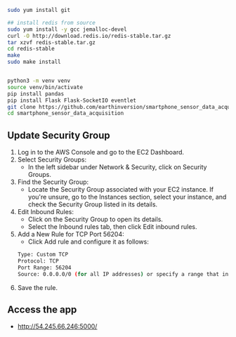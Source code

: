 ```bash
sudo yum install git

## install redis from source
sudo yum install -y gcc jemalloc-devel
curl -O http://download.redis.io/redis-stable.tar.gz
tar xzvf redis-stable.tar.gz
cd redis-stable
make
sudo make install


python3 -m venv venv
source venv/bin/activate
pip install pandas
pip install Flask Flask-SocketIO eventlet
git clone https://github.com/earthinversion/smartphone_sensor_data_acquisition.git
cd smartphone_sensor_data_acquisition

```


## Update Security Group
1. Log in to the AWS Console and go to the EC2 Dashboard.
1. Select Security Groups:
    - In the left sidebar under Network & Security, click on Security Groups.
1. Find the Security Group:
    - Locate the Security Group associated with your EC2 instance. If you're unsure, go to the Instances section, select your instance, and check the Security Group listed in its details.
1. Edit Inbound Rules:
    - Click on the Security Group to open its details.
    - Select the Inbound rules tab, then click Edit inbound rules.
1. Add a New Rule for TCP Port 56204:
    - Click Add rule and configure it as follows:
    ```bash
    Type: Custom TCP
    Protocol: TCP
    Port Range: 56204
    Source: 0.0.0.0/0 (for all IP addresses) or specify a range that includes your phone’s IP address if you want to restrict access.
    ```
1. Save the rule.


## Access the app
- http://54.245.66.246:5000/
